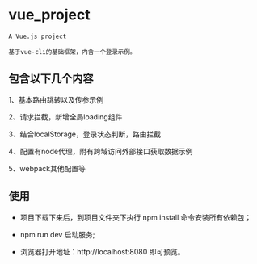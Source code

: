 # vue_project

    A Vue.js project

    基于vue-cli的基础框架，内含一个登录示例。

## 包含以下几个内容

1、基本路由跳转以及传参示例

2、请求拦截，新增全局loading组件

3、结合localStorage，登录状态判断，路由拦截

4、配置有node代理，附有跨域访问外部接口获取数据示例

5、webpack其他配置等

## 使用

* 项目下载下来后，到项目文件夹下执行 npm install 命令安装所有依赖包；

* npm run dev 启动服务;

* 浏览器打开地址：http://localhost:8080  即可预览。
